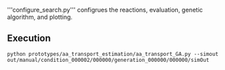 
'''configure_search.py''' configrues the reactions, evaluation, genetic algorithm, and plotting.

## Execution

    python prototypes/aa_transport_estimation/aa_transport_GA.py --simout out/manual/condition_000002/000000/generation_000000/000000/simOut